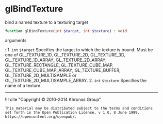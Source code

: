# glBindTexture
bind a named texture to a texturing target

```php
function glBindTexture(int $target, int $texture) : void
```

arguments

:    1. `int` `$target` Specifies the target to which the texture is bound. Must
    be one of <constant>GL_TEXTURE_1D</constant>,
    <constant>GL_TEXTURE_2D</constant>, <constant>GL_TEXTURE_3D</constant>,
    <constant>GL_TEXTURE_1D_ARRAY</constant>,
    <constant>GL_TEXTURE_2D_ARRAY</constant>,
    <constant>GL_TEXTURE_RECTANGLE</constant>,
    <constant>GL_TEXTURE_CUBE_MAP</constant>,
    <constant>GL_TEXTURE_CUBE_MAP_ARRAY</constant>,
    <constant>GL_TEXTURE_BUFFER</constant>,
    <constant>GL_TEXTURE_2D_MULTISAMPLE</constant> or
    <constant>GL_TEXTURE_2D_MULTISAMPLE_ARRAY</constant>.
    2. `int` `$texture` Specifies the name of a texture.

---
     

!!! cite "Copyright © 2010-2014 Khronos Group"

    This material may be distributed subject to the terms and conditions set forth in the Open Publication License, v 1.0, 8 June 1999. https://opencontent.org/openpub/.